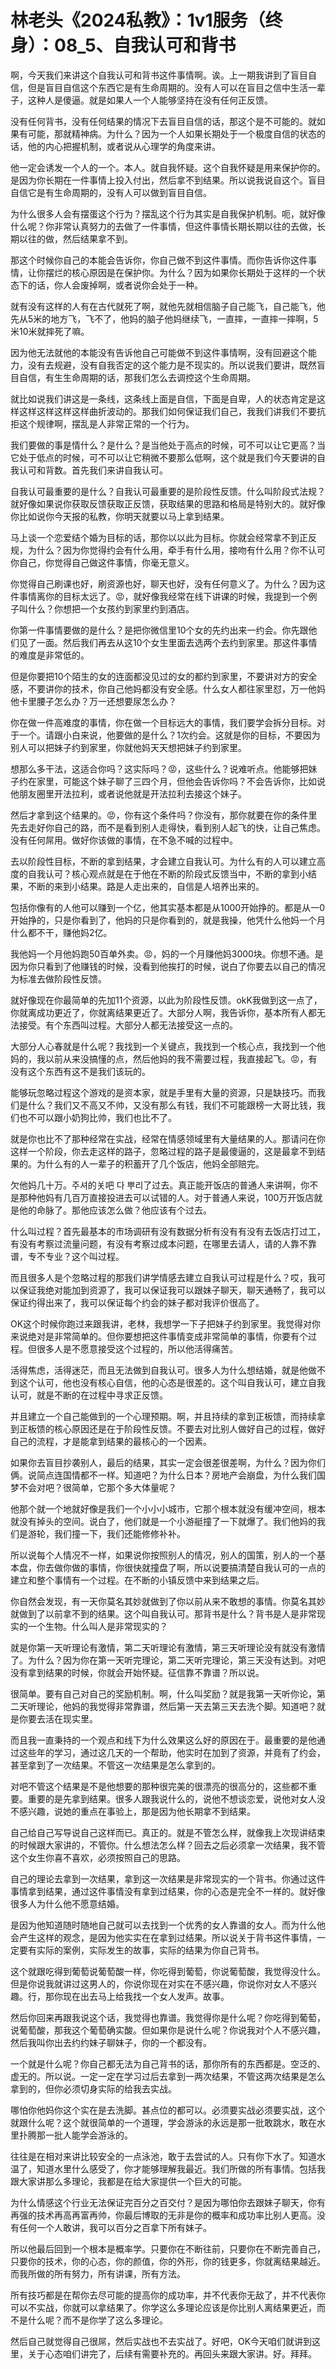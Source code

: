 # 林老头《2024私教》：1v1服务（终身）：08_5、自我认可和背书

啊，今天我们来讲这个自我认可和背书这件事情啊。诶。上一期我讲到了盲目自信，但是盲目自信这个东西它是有生命周期的。没有人可以在盲目之信中生活一辈子，这种人是傻逼。就是如果人一个人能够坚持在没有任何正反馈。

没有任何背书，没有任何结果的情况下去盲目自信的话，那这个是不可能的。就如果有可能，那就精神病。为什么？因为一个人如果长期处于一个极度自信的状态的话，他的内心把握机制，或者说从心理学的角度来讲。

他一定会诱发一个人的一个。本人。就自我怀疑。这个自我怀疑是用来保护你的。是因为你长期在一件事情上投入付出，然后拿不到结果。所以说我说自这个。盲目自信它是有生命周期的，没有人可以做到盲目自信。

为什么很多人会有摆蛋这个行为？摆乱这个行为其实是自我保护机制。呃，就好像什么呢？你非常认真努力的去做了一件事情，但这件事情长期长期以往的去做，长期以往的做，然后结果拿不到。

那这个时候你自己的本能会告诉你，你自己做不到这件事情。而你告诉你这件事情，让你摆烂的核心原因是在保护你。为什么？因为如果你长期处于这样的一个状态下的话，你人会废掉啊，或者说你会处于一种。

就有没有这样的人有在古代就死了啊，就他先就相信脑子自己能飞，自己能飞，他先从5米的地方飞，飞不了，他妈的脑子他妈继续飞，一直摔，一直摔一摔啊，5米10米就摔死了嘛。

因为他无法就他的本能没有告诉他自己可能做不到这件事情啊，没有回避这个能力，没有去规避，没有自我否定的这个能力是不现实的。所以说我们要讲，既然盲目自信，有生生命周期的话，那我们怎么去调控这个生命周期。

就比如说我们讲这是一条线，这条线上面是自信，下面是自卑，人的状态肯定是这样这样这样这样这样曲折波动的。那我们如何保证我们自己，我我们讲我们不要抗拒这个规律啊，摆乱是人非常正常的一个行为。

我们要做的事是情什么？是什么？是当他处于高点的时候，可不可以让它更高？当它处于低点的时候，可不可以让它稍微不要那么低啊，这个就是我们今天要讲的自我认可和背数。首先我们来讲自我认可。

自我认可最重要的是什么？自我认可最重要的是阶段性反馈。什么叫阶段式法规？就好像如果说你获取反馈获取正反馈，获取结果的思路和格局是特别大的。就好像你比如说你今天报的私教，你明天就要以马上拿到结果。

马上谈一个恋爱结个婚为目标的话，那你以以此为目标。你就会经常拿不到正反规，为什么？因为你觉得约会有什么用，牵手有什么用，接吻有什么用？你不认可你自己，你觉得自己做这件事情，你毫无意义。

你觉得自己刷课也好，刷资源也好，聊天也好，没有任何意义了。为什么？因为这件事情离你的目标太远了。😡，就好像我经常在线下讲课的时候，我提到一个例子叫什么？你想把一个女孩约到家里约到酒店。

你第一件事情要做的是什么？是把你微信里10个女的先约出来一约会。你先跟他们见了一面。然后我们再去从这10个女生里面去选两个去约到家里。那这件事情的难度是非常低的。

但是你要把10个陌生的女的连面都没见过的女的都约到家里，不要讲对方的安全感，不要讲你的技术，你自己他妈都没有安全感。什么女人都往家里怼，万一他妈他卡里腰子怎么办？万一还想要尿怎么办？

你在做一件高难度的事情，你在做一个目标远大的事情，我们要学会拆分目标。对于一个。请跟小白来说，他要做的是什么？1次约会。这就是你的目标，不要因为别人可以把妹子约到家里，你就他妈天天想把妹子约到家里。

想那么多干法，这适合你吗？这实际吗？😡，这些什么？说难听点。他能够把妹子约在家里，可能这个妹子聊了三四个月，但他会告诉你吗？不会告诉你，比如说他朋友圈里开法拉利，或者说他就是开法拉利去接这个妹子。

然后才拿到这个结果的。😡，你有这个条件吗？你没有，那你就要在你的条件里先去走好你自己的路，而不是看到别人走得快，看到别人起飞的快，让自己焦虑。没有任何屌用。做好你该做的事情，在不急不喊的过程中。

去以阶段性目标，不断的拿到结果，才会建立自我认可。为什么有的人可以建立高度的自我认可？核心观点就是在于他在不断的阶段式反馈当中，不断的拿到小结果，不断的来到小结果。路是人走出来的，自信是人培养出来的。

包括你像有的人他可以赚到一个亿，他其实基本都是从1000开始挣的。都是从一0开始挣的，只是你看到了，他妈的只是你看到的，就是我操，他凭什么他妈一个月什么都不干，赚他妈2亿。

我他妈一个月他妈跑50百单外卖。😡，妈的一个月赚他妈3000块。你想不通。是因为你只看到了他赚钱的时候，没看到他挨打的时候，说白了你要去以自己的情况为标准去做阶段性反馈。

就好像现在你最简单的先加11个资源，以此为阶段性反馈。okK我做到这一点了，你就离成功更近了，你就离结果更近了。大部分人啊，我告诉你，基本所有人都无法接受。有个东西叫过程。大部分人都无法接受这一点的。

大部分人心春就是什么呢？我找到一个关键点，我找到一个核心点，我找到一个他妈的，我以前从来没搞懂的点，然后他妈的我不需要过程，我直接起飞。😡，有没有这个东西有这不是我们该玩的。

能够玩忽略过程这个游戏的是资本家，就是手里有大量的资源，只是缺技巧。而我们是什么？我们又不高又不帅，又没有那么有钱，我们不可能跟榜一大哥比钱，我们也不可以跟小奶狗比帅，我们也比不了。

就是你也比不了那种经常在实战，经常在情感领域里有大量结果的人。那请问在你这样一个阶段，你去走这样的路子，忽略过程的路子是最傻逼的，这是最拿不到结果的。为什么有的人一辈子的积蓄开了几个饭店，他妈全部赔完。

欠他妈几十万。주셔的关吧 다 뿌리了过去。真正能开饭店的普通人来讲啊，你不是那种他妈有几百万直接投进去可以试错的人。对于普通人来说，100万开饭店就是他的命脉了。那他应该怎么做？他应该有个过去。

什么叫过程？首先最基本的市场调研有没有数据分析有没有有没有去饭店打过工，有没有考察过流量问题，有没有考察过成本问题，在哪里去请人，请的人靠不靠谱，专不专业？这个叫过程。

而且很多人是个忽略过程的那我们讲学情感去建立自我认可过程是什么？哎，我可以保证我绝对能加到资源了，我可以保证我可以跟妹子聊天，聊天通畅了，我可以保证约得出来了，我可以保证每个约会的妹子都对我评价很高了。

OK这个时候你跑过来跟我讲，老林，我想学一下子把妹子约到家里。我觉得对你来说绝对是非常简单的。但你要想把这件事情变成非常简单的事情，你要有个过程。但很多人是不愿意接受这个过程的，所以他活得痛苦。

活得焦虑，活得迷茫，而且无法做到自我认可。很多人为什么想结婚，就是他做不到这个认可，他也没有核心自信，他的心态是很差的。这个叫自我认可，建立自我认可，就是不断的在过程中寻求正反馈。

并且建立一个自己能做到的一个心理预期。啊，并且持续的拿到正板馈，而持续拿到正板馈的核心原因还是在于阶段性反馈。不要去对比别人做好自己的过程，做好自己的流程，才是能拿到结果的最核心的一个因素。

如果你去盲目抄袭别人，最后的结果，其实一定会很差很差啊，为什么？因为你们俩。说简点连国情都不一样。知道吧？为什么日本？房地产会崩盘，为什么我们国梦不会对吧？很简单，它那个多大体量呢？

他那个就一个地就好像是我们一个小小小城市，它那个根本就没有缓冲空间，根本就没有掉头的空间。说白了，他们就是一个小游艇撞了一下就爆了。我们他妈的我们是游轮，我们撞一下，我们还能修修补补。

所以说每个人情况不一样，如果说你按照别人的情况，别人的国策，别人的一个基本盘，你去做你做的事情，你很快就撞盘了啊，所以说要搞清楚自我认可的一点的建立和整个事情有一个过程。在不断的小镇反馈中来到结果之后。

你自然会发现，有一天你莫名其妙就做到了你以前从来不敢想的事情。你莫名其妙就做到了以前拿不到的结果。这个叫自我认可。那背书是什么？背书是人是非常现实的一个生物。什么叫人是非常现实的？

就是你第一天听理论有激情，第二天听理论有激情，第三天听理论没有就没有激情了。为什么？因为你在第一天听完理论，第二天听完理论，第三天没有达到。对吧没有拿到结果的时候，你就会开始怀疑。征信靠不靠谱？所以说。

很简单。要有自己对自己的奖励机制。啊，什么叫奖励？就是我第一天听你论，第二天听理论，他妈的我觉得非常靠谱，然后第一天去第三天去洗个脚。知道吧？就是你要去活在现实里。

而且我一直秉持的一个观点和线下为什么效果这么好的原因在于。最重要的是他通过这些年的学习，通过这几天的一个帮助，他实时在加到了资源，并竟有了约会，甚至拿到了一次结果。不管这一次结果是怎么拿到的。

对吧不管这个结果是不是他想要的那种很完美的很漂亮的很高分的，这些都不重要。重要的是先拿到结果。很多人跟我说什么的，说他不想谈恋爱，说他对女人没不感兴趣，说她的重点在事验上，那是因为他长期拿不到结果。

自己给自己写导说自己这样而已。真正的。就是不管怎么样，就像我上次现讲结束的时候跟大家讲的，不管你。什么想法怎么样？回去之后必须拿一次结果，我不管这个女生你喜不喜欢，必须按照自己的思路。

自己的理论去拿到一次结果，拿到这一次结果是非常现实的一个背书。你通过这件事情拿到结果，通过这件事情没有拿到过结果，你的心态是完全不一样的。就好像很多人为什么他不愿意结婚。

是因为他知道随时随地自己就可以去找到一个优秀的女人靠谱的女人。而为什么他会产生这样的观念，是因为他实实在在拿到过结果。所以说关于背书这件事情，一定要有实际的案例，实际发生的故事，实际的结果为你自己背书。

这个就跟吃得到葡萄说葡萄酸一样，你吃得到葡萄，你说葡萄酸，我觉得没什么。但是你说我就讲过这男人的，你说你现在对实在不感兴趣，你说你对女人不感兴趣。行，那你现在出去马上给我找一个女人发声。故事。

然后你回来再跟我说这个话，我觉得也靠谱。我觉得你是什么呢？你吃得到葡萄，说葡萄酸，那我这个葡萄确实酸。但如果你是说什么呢？你说我对个人不感兴趣，然后我叫你出去约约妹子聊妹子，你的一个都没有。

一个就是什么呢？你自己都无法为自己背书的话，那你所有的东西都是。空泛的、虚无的。所以说。一定一定在学习过后去拿到一两次结果，不管这两次结果是怎么拿到的，但你必须切身实际的给我去实战。

哪怕你他妈你这个实在是去洗脚。甚点位的都可以。必须要实战必须要实战，这个就跟什么呢？这个就很简单的一个道理，学会游泳的永远是那一批敢跳水，敢在水里扑腾那一批人能学会游泳的。

往往是在相对来讲比较安全的一点泳池，敢于去尝试的人。只有你下水了。知道水温了，知道水里什么感受了，你才能够理解我最近。我们所做的所有事情。包括我跟大家讲那么多理论，我都是在给大家提供一个巨大的可能。

为什么情感这个行业无法保证完百分之百交付？是因为哪怕你去跟妹子聊天，你有再强的技术再高再富再帅，你最后博取的无非是你的概率和成功率比别人更高。没有任何一个人敢讲，我可以百分之百拿下所有妹子。

所以他最后回到一个根本是概率学。只要你在不断往前，只要你在不断完善自己，只要你的技术，你的心态，你的颜值，你的外形，你的钱更多，你就离结果越近。而我所做的所有努力，所有讲课，所有方法。

所有技巧都是在帮你去尽可能的提高你的成功率，并不代表你无敌了，并不代表你可以不实战，你就可以拿结果了。你学这么多理论应该是你比别人离结果更近，而不是什么呢？而不是你学了这么多理论。

然后自己就觉得自己很屌，然后实战也不去实战了。好吧，OK今天咱们就讲到这里，关于心态咱们讲完了，后续有需要补充的。再回头来跟大家讲。好。拜拜。

